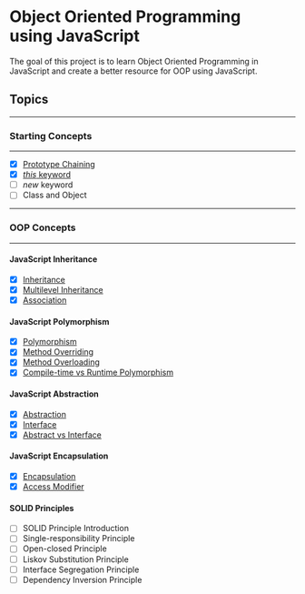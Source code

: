 # Object Oriented Programming <br> using JavaScript

The goal of this project is to learn Object Oriented Programming in JavaScript and create a better resource for OOP using JavaScript.

## Topics

---

### Starting Concepts

---

- [x] [Prototype Chaining](/Starting%20Concepts/Prototype%20Chaining.md)
- [x] [_this_ keyword](/Starting%20Concepts/this_Keyword.md)
- [ ] _new_ keyword
- [ ] Class and Object

---

### OOP Concepts

---

#### JavaScript Inheritance

- [x] [Inheritance](/OOP%20Concepts/Inheritance/Inheritance.md)
- [x] [Multilevel Inheritance](/OOP%20Concepts/Inheritance/Multilevel_Inheritance.md)
- [x] [Association](/OOP%20Concepts/Inheritance/Association.md)

#### JavaScript Polymorphism

- [x] [Polymorphism](/OOP%20Concepts/Polymorphism/Polymorphism.md)
- [x] [Method Overriding](/OOP%20Concepts/Polymorphism/overriding.md)
- [x] [Method Overloading](/OOP%20Concepts/Polymorphism/overloading.md)
- [x] [Compile-time vs Runtime Polymorphism](/OOP%20Concepts/Polymorphism/compile_vs_runtime_polymorphism.md)

#### JavaScript Abstraction

- [x] [Abstraction](/OOP%20Concepts/Abstraction/Abstraction.md)
- [x] [Interface](/OOP%20Concepts/Abstraction/Interface.md)
- [x] [Abstract vs Interface](/OOP%20Concepts/Abstraction/abstract%20vs%20interface.md)

#### JavaScript Encapsulation

- [x] [Encapsulation](/OOP%20Concepts/Encapsulation/encapsulation.md)
- [x] [Access Modifier](/OOP%20Concepts/Encapsulation/access_modifiers.md)

#### SOLID Principles

- [ ] SOLID Principle Introduction
- [ ] Single-responsibility Principle
- [ ] Open-closed Principle
- [ ] Liskov Substitution Principle
- [ ] Interface Segregation Principle
- [ ] Dependency Inversion Principle
